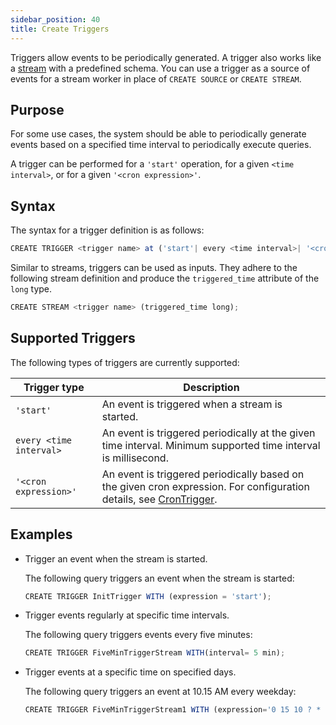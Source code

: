 ```yaml
---
sidebar_position: 40
title: Create Triggers
---
```


Triggers allow events to be periodically generated. A trigger also works like a [stream](stream-source.md) with a predefined schema. You can use a trigger as a source of events for a stream worker in place of `CREATE SOURCE` or `CREATE STREAM`.

## Purpose

For some use cases, the system should be able to periodically generate events based on a specified time interval to periodically execute queries.

A trigger can be performed for a `'start'` operation, for a given `<time interval>`, or for a given `'<cron expression>'`.

## Syntax

The syntax for a trigger definition is as follows:

```js
CREATE TRIGGER <trigger name> at ('start'| every <time interval>| '<cron expression>');
```

Similar to streams, triggers can be used as inputs. They adhere to the following stream definition and produce the `triggered_time` attribute of the `long` type.

```js
CREATE STREAM <trigger name> (triggered_time long);
```

## Supported Triggers

The following types of triggers are currently supported:

|Trigger type| Description|
|-------------|-----------|
|`'start'`| An event is triggered when a stream is started.|
|`every <time interval>`| An event is triggered periodically at the given time interval. Minimum supported time interval is millisecond. |
|`'<cron expression>'`| An event is triggered periodically based on the given cron expression. For configuration details, see [CronTrigger](http://www.quartz-scheduler.org/documentation/quartz-2.1.7/tutorials/tutorial-lesson-06.html). |

## Examples

- Trigger an event when the stream is started.
  
  The following query triggers an event when the stream is started:

  ```js
  CREATE TRIGGER InitTrigger WITH (expression = 'start');
  ```

- Trigger events regularly at specific time intervals.

    The following query triggers events every five minutes:

    ```js
    CREATE TRIGGER FiveMinTriggerStream WITH(interval= 5 min);
    ```

- Trigger events at a specific time on specified days.

    The following query triggers an event at 10.15 AM every weekday:

    ```js
    CREATE TRIGGER FiveMinTriggerStream1 WITH (expression='0 15 10 ? * MON-FRI');
    ```
